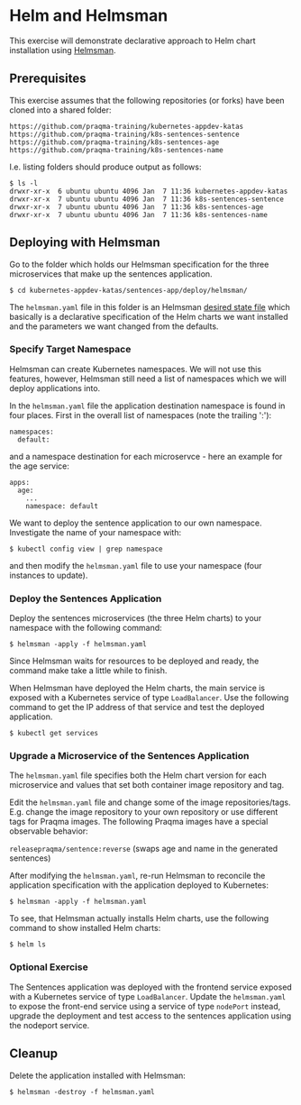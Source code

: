 # Helm and Helmsman

This exercise will demonstrate declarative approach to Helm chart installation
using [Helmsman](https://github.com/Praqma/helmsman).

## Prerequisites

This exercise assumes that the following repositories (or forks) have been
cloned into a shared folder:

```
https://github.com/praqma-training/kubernetes-appdev-katas
https://github.com/praqma-training/k8s-sentences-sentence
https://github.com/praqma-training/k8s-sentences-age
https://github.com/praqma-training/k8s-sentences-name
```

I.e. listing folders should produce output as follows:

```shell
$ ls -l
drwxr-xr-x  6 ubuntu ubuntu 4096 Jan  7 11:36 kubernetes-appdev-katas
drwxr-xr-x  7 ubuntu ubuntu 4096 Jan  7 11:36 k8s-sentences-sentence
drwxr-xr-x  7 ubuntu ubuntu 4096 Jan  7 11:36 k8s-sentences-age
drwxr-xr-x  7 ubuntu ubuntu 4096 Jan  7 11:36 k8s-sentences-name
```

## Deploying with Helmsman

Go to the folder which holds our Helmsman specification for the three
microservices that make up the sentences application.

```shell
$ cd kubernetes-appdev-katas/sentences-app/deploy/helmsman/
```

The `helmsman.yaml` file in this folder is an Helmsman [desired state
file](https://github.com/Praqma/helmsman/blob/master/docs/desired_state_specification.md)
which basically is a declarative specification of the Helm charts we want
installed and the parameters we want changed from the defaults.

### Specify Target Namespace

Helmsman can create Kubernetes namespaces. We will not use this features,
however, Helmsman still need a list of namespaces which we will deploy
applications into.

In the `helmsman.yaml` file the application destination namespace is found in
four places. First in the overall list of namespaces (note the trailing ':'):

```
namespaces:
  default:
```

and a namespace destination for each microservce - here an example for the age
service:

```
apps:
  age:
    ...
    namespace: default
```

We want to deploy the sentence application to our own namespace. Investigate the
name of your namespace with:

```shell
$ kubectl config view | grep namespace
```

and then modify the `helmsman.yaml` file to use your namespace (four instances
to update).

### Deploy the Sentences Application

Deploy the sentences microservices (the three Helm charts) to your namespace with the following command:

```shell
$ helmsman -apply -f helmsman.yaml
```

Since Helmsman waits for resources to be deployed and ready, the command make
take a little while to finish.

When Helmsman have deployed the Helm charts, the main service is exposed with a
Kubernetes service of type `LoadBalancer`. Use the following command to get the
IP address of that service and test the deployed application.

```shell
$ kubectl get services
```

### Upgrade a Microservice of the Sentences Application

The `helmsman.yaml` file specifies both the Helm chart version for each
microservice and values that set both container image repository and tag.

Edit the `helmsman.yaml` file and change some of the image
repositories/tags. E.g. change the image repository to your own repository or
use different tags for Praqma images.  The following Praqma images have a
special observable behavior:

`releasepraqma/sentence:reverse`  (swaps age and name in the generated sentences)

After modifying the `helmsman.yaml`, re-run Helmsman to reconcile the
application specification with the application deployed to Kubernetes:

```shell
$ helmsman -apply -f helmsman.yaml
```

To see, that Helmsman actually installs Helm charts, use the following command
to show installed Helm charts:

```shell
$ helm ls
```

### Optional Exercise

The Sentences application was deployed with the frontend service exposed with a
Kubernetes service of type `LoadBalancer`. Update the `helmsman.yaml` to expose
the front-end service using a service of type `nodePort` instead, upgrade the
deployment and test access to the sentences application using the nodeport
service.


## Cleanup

Delete the application installed with Helmsman:

```shell
$ helmsman -destroy -f helmsman.yaml
```
